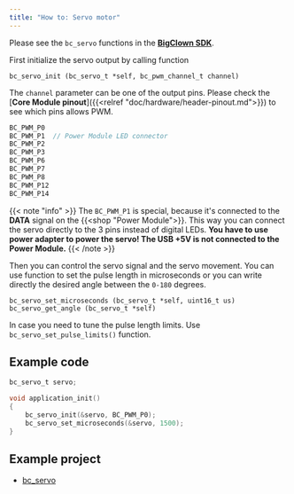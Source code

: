 ```yaml
---
title: "How to: Servo motor"
---
```


Please see the `bc_servo` functions in the [**BigClown SDK**](http://sdk.bigclown.com/group__bc__servo.html).


First initialize the servo output by calling function
```
bc_servo_init (bc_servo_t *self, bc_pwm_channel_t channel)
```

The `channel` parameter can be one of the output pins. Please check the [**Core Module pinout**]({{<relref "doc/hardware/header-pinout.md">}}) to see which pins allows PWM.


```c
BC_PWM_P0
BC_PWM_P1  // Power Module LED connector
BC_PWM_P2
BC_PWM_P3
BC_PWM_P6
BC_PWM_P7
BC_PWM_P8
BC_PWM_P12
BC_PWM_P14
```

{{< note "info" >}}
The `BC_PWM_P1` is special, because it's connected to the **DATA** signal on the {{<shop "Power Module">}}. This way you can connect the servo directly to the 3 pins instead of digital LEDs. **You have to use power adapter to power the servo! The USB +5V is not connected to the Power Module.**
{{< /note >}}

Then you can control the servo signal and the servo movement. You can use function to set the pulse length in microseconds or you can write directly the desired angle between the `0-180` degrees.

```
bc_servo_set_microseconds (bc_servo_t *self, uint16_t us)
bc_servo_get_angle (bc_servo_t *self)
```

In case you need to tune the pulse length limits. Use `bc_servo_set_pulse_limits()` function.

## Example code

```c
bc_servo_t servo;

void application_init()
{
    bc_servo_init(&servo, BC_PWM_P0);
    bc_servo_set_microseconds(&servo, 1500);
}

```

## Example project

- [bc_servo](https://github.com/blavka/bcf-test-servo/blob/master/app/application.c)
